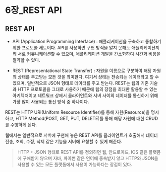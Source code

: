 # 6장_REST API

## REST API

- API (Application Programming Interface) : 애플리케이션을 구축하고 통합하기 위한 프로토콜 세트이다.
API를 사용하면 구현 방식을 알지 못해도 애플리케이션끼리 서로 커뮤니케이션할 수 있으며, 애플리케이션 개발을 간소화하여 시간과 비용을 절약할 수 있다.

- REST (Representational State Transfer) : 자원을 이름으로 구분하여 해당 자원의 상태를 주고받는 모든 것을 의미한다.
여기서 상태는 전송되는 데이터라고 할 수 있으며, 일반적으로 JSON 형태로 데이터를 주고 받는다.
REST는 웹의 기존 기술과 HTTP 프로토콜을 그대로 사용하기 때문에 웹의 장점을 최대한 활용할 수 있는 아키텍처이고
네트워크 상에서 클라이언트와 서버 사이의 데이터를 통신하기 위해 가장 많이 사용되는 통신 방식 중 하나이다.

REST는 HTTP URI(Uniform Resource Identifier)를 통해 자원(Resource)을 명시하고, HTTP Method(POST, GET, PUT, DELETE)를 통해 
해당 자원에 대한 CRUD를 수행하게 된다.

웹에서는 일반적으로 서버에 구현해 놓은 REST API를 클라이언트가 호출해서 데이터 전송, 조회, 수정, 삭제 같은 기능을 서버에 요청할 수 있게 해준다.

> HTTP + JSON 형태로 REST API를 정의하면 웹, 안드로이드, IOS 같은 플랫폼에 구애받지 않으며
> 자바, 파이썬 같은 언어에 종속받지 않고 HTTP와 JSON을 사용할 수 있는 모든 플랫폼에서 사용이 가능하다는 장점이 있다.